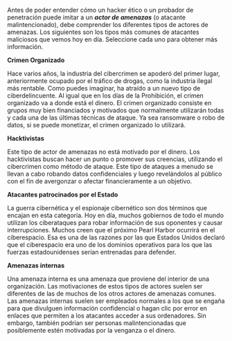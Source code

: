 Antes de poder entender cómo un hacker ético o un probador de penetración puede imitar a un **_actor de amenazas_** (o atacante malintencionado), debe comprender los diferentes tipos de actores de amenazas. Los siguientes son los tipos más comunes de atacantes maliciosos que vemos hoy en día. Seleccione cada uno para obtener más información.

****Crimen Organizado****

Hace varios años, la industria del cibercrimen se apoderó del primer lugar, anteriormente ocupado por el tráfico de drogas, como la industria ilegal más rentable. Como puedes imaginar, ha atraído a un nuevo tipo de ciberdelincuente. Al igual que en los días de la Prohibición, el crimen organizado va a donde está el dinero. El crimen organizado consiste en grupos muy bien financiados y motivados que normalmente utilizarán todas y cada una de las últimas técnicas de ataque. Ya sea ransomware o robo de datos, si se puede monetizar, el crimen organizado lo utilizará.

****Hacktivistas****

Este tipo de actor de amenazas no está motivado por el dinero. Los hacktivistas buscan hacer un punto o promover sus creencias, utilizando el cibercrimen como método de ataque. Este tipo de ataques a menudo se llevan a cabo robando datos confidenciales y luego revelándolos al público con el fin de avergonzar o afectar financieramente a un objetivo.

****Atacantes patrocinados por el Estado****

La guerra cibernética y el espionaje cibernético son dos términos que encajan en esta categoría. Hoy en día, muchos gobiernos de todo el mundo utilizan los ciberataques para robar información de sus oponentes y causar interrupciones. Muchos creen que el próximo Pearl Harbor ocurrirá en el ciberespacio. Esa es una de las razones por las que Estados Unidos declaró que el ciberespacio era uno de los dominios operativos para los que las fuerzas estadounidenses serían entrenadas para defender.

****Amenazas internas****

Una amenaza interna es una amenaza que proviene del interior de una organización. Las motivaciones de estos tipos de actores suelen ser diferentes de las de muchos de los otros actores de amenazas comunes. Las amenazas internas suelen ser empleados normales a los que se engaña para que divulguen información confidencial o hagan clic por error en enlaces que permiten a los atacantes acceder a sus ordenadores. Sin embargo, también podrían ser personas malintencionadas que posiblemente estén motivadas por la venganza o el dinero.